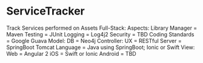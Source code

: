 # ServiceTracker
Track Services performed on Assets
Full-Stack:
  Aspects:
    Library Manager = Maven
    Testing = JUnit
    Logging = Log4j2
    Security = TBD
    Coding Standards = Google Guava
  Model:
    DB = Neo4j
  Controller:
    UX = RESTful
    Server = SpringBoot Tomcat
    Language = Java using SpringBoot; Ionic or Swift
  View:
    Web = Angular 2
    iOS = Swift or Ionic
    Android = TBD
